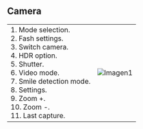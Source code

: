 ## Camera

|  |  |
|:-------|:-------|
|1. Mode selection.<br> 2. Fash settings. <br> 3. Switch camera.<br> 4. HDR option.<br> 5. Shutter.<br> 6. Video mode.<br> 7. Smile detection mode.<br> 8. Settings.<br> 9. Zoom +.<br> 10. Zoom -.<br> 11. Last capture.| ![Imagen1](http://static.energysistem.com/images/manuals/39594/53738e5448727.jpg)|
